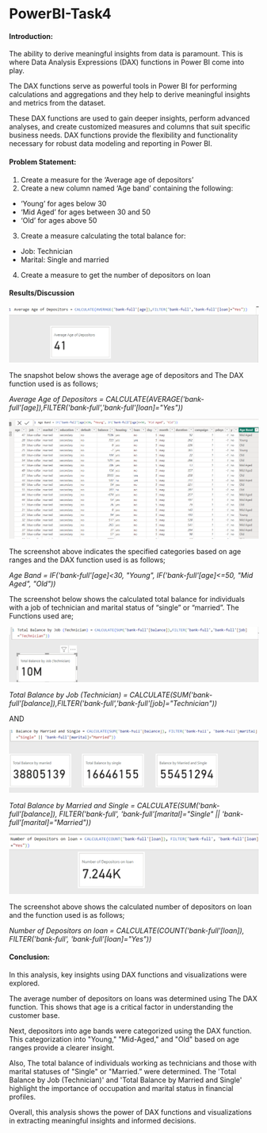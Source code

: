 # PowerBI-Task4

#### Introduction:

The ability to derive meaningful insights from data is paramount. This is where Data Analysis Expressions (DAX) functions in Power BI come into play.

The DAX functions serve as powerful tools in Power BI for performing calculations and aggregations and they help to derive meaningful insights and metrics from the dataset.

These DAX functions are used to gain deeper insights, perform advanced analyses, and create customized measures and columns that suit specific business needs. DAX functions provide the flexibility and functionality necessary for robust data modeling and reporting in Power BI.


#### Problem Statement:
1. Create a measure for the ‘Average age of depositors’
2. Create a new column named ‘Age band’ containing the following:
-  ‘Young’ for ages below 30
-  ‘Mid Aged’ for ages between 30 and 50 
-  ‘Old’ for ages above 50
3. Create a measure calculating the total balance for:
- Job: Technician
- Marital: Single and married
4. Create a measure to get the number of depositors on loan

#### Results/Discussion
![](Average_Age.png)

The snapshot below shows the average age of depositors and The DAX function used is as follows;

_Average Age of Depositors = CALCULATE(AVERAGE('bank-full'[age]),FILTER('bank-full','bank-full'[loan]="Yes"))_

![](Age_Band.png)

The screenshot above indicates the specified categories based on age ranges and the DAX function used is as follows;

_Age Band = IF('bank-full'[age]<30, "Young", IF('bank-full'[age]<=50, "Mid Aged", "Old"))_


The screenshot below shows the calculated total balance for individuals with a job of technician and marital status of “single” or “married”. The Functions used are;

![](Balance_Technician.png)

_Total Balance by Job (Technician) = CALCULATE(SUM('bank-full'[balance]),FILTER('bank-full','bank-full'[job]="Technician"))_

AND

![](Single_Married.png)

_Total Balance by Married and Single = CALCULATE(SUM('bank-full'[balance]), FILTER('bank-full', 'bank-full'[marital]="Single" || 'bank-full'[marital]="Married"))_

![](Depositors_Loan.png)

The screenshot above shows the calculated number of depositors on loan and the function used is as follows;

_Number of Depositors on loan = CALCULATE(COUNT('bank-full'[loan]), FILTER('bank-full', 'bank-full'[loan]="Yes"))_


#### Conclusion:

In this analysis, key insights using DAX functions and visualizations were explored.

The average number of depositors on loans was determined using The DAX function. This shows that age is a critical factor in understanding the customer base.

Next, depositors into age bands were categorized using the DAX function. This categorization into "Young," "Mid-Aged," and "Old" based on age ranges provide a clearer insight.

Also, The total balance of individuals working as technicians and those with marital statuses of "Single" or "Married.” were determined. The 'Total Balance by Job (Technician)' and 'Total Balance by Married and Single' highlight the importance of occupation and marital status in financial profiles.

Overall, this analysis shows the power of DAX functions and visualizations in extracting meaningful insights and informed decisions.









